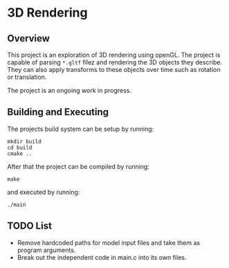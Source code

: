 # 3D Rendering

## Overview

This project is an exploration of 3D rendering using
openGL. The project is capable of parsing `*.gltf` filez
and rendering the 3D objects they describe. They can 
also apply transforms to these objects over time such
as rotation or translation.

The project is an ongoing work in progress.

## Building and Executing

The projects build system can be setup by running:
```
mkdir build
cd build
cmake ..
```

After that the project can be compiled by running:
```
make
```

and executed by running:
```
./main
```

## TODO List
* Remove hardcoded paths for model input files and take them as program arguments.
* Break out the independent code in main.c into its own files.